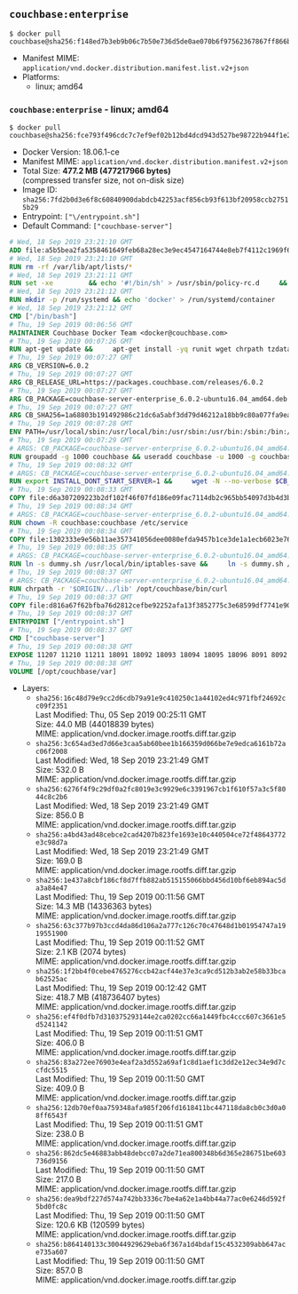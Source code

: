 ## `couchbase:enterprise`

```console
$ docker pull couchbase@sha256:f148ed7b3eb9b06c7b50e736d5de0ae070b6f97562367867ff866badf1fc744d
```

-	Manifest MIME: `application/vnd.docker.distribution.manifest.list.v2+json`
-	Platforms:
	-	linux; amd64

### `couchbase:enterprise` - linux; amd64

```console
$ docker pull couchbase@sha256:fce793f496cdc7c7ef9ef02b12bd4dcd943d527be98722b944f1e20c3d6411bd
```

-	Docker Version: 18.06.1-ce
-	Manifest MIME: `application/vnd.docker.distribution.manifest.v2+json`
-	Total Size: **477.2 MB (477217966 bytes)**  
	(compressed transfer size, not on-disk size)
-	Image ID: `sha256:7fd2b0d3e6f8c60840900dabdcb42253acf856cb93f613bf20958ccb27515b29`
-	Entrypoint: `["\/entrypoint.sh"]`
-	Default Command: `["couchbase-server"]`

```dockerfile
# Wed, 18 Sep 2019 23:21:10 GMT
ADD file:a5b5bea2fa5358461649feb68a28ec3e9ec4547164744e8eb7f4112c1969f64f in / 
# Wed, 18 Sep 2019 23:21:10 GMT
RUN rm -rf /var/lib/apt/lists/*
# Wed, 18 Sep 2019 23:21:11 GMT
RUN set -xe 		&& echo '#!/bin/sh' > /usr/sbin/policy-rc.d 	&& echo 'exit 101' >> /usr/sbin/policy-rc.d 	&& chmod +x /usr/sbin/policy-rc.d 		&& dpkg-divert --local --rename --add /sbin/initctl 	&& cp -a /usr/sbin/policy-rc.d /sbin/initctl 	&& sed -i 's/^exit.*/exit 0/' /sbin/initctl 		&& echo 'force-unsafe-io' > /etc/dpkg/dpkg.cfg.d/docker-apt-speedup 		&& echo 'DPkg::Post-Invoke { "rm -f /var/cache/apt/archives/*.deb /var/cache/apt/archives/partial/*.deb /var/cache/apt/*.bin || true"; };' > /etc/apt/apt.conf.d/docker-clean 	&& echo 'APT::Update::Post-Invoke { "rm -f /var/cache/apt/archives/*.deb /var/cache/apt/archives/partial/*.deb /var/cache/apt/*.bin || true"; };' >> /etc/apt/apt.conf.d/docker-clean 	&& echo 'Dir::Cache::pkgcache ""; Dir::Cache::srcpkgcache "";' >> /etc/apt/apt.conf.d/docker-clean 		&& echo 'Acquire::Languages "none";' > /etc/apt/apt.conf.d/docker-no-languages 		&& echo 'Acquire::GzipIndexes "true"; Acquire::CompressionTypes::Order:: "gz";' > /etc/apt/apt.conf.d/docker-gzip-indexes 		&& echo 'Apt::AutoRemove::SuggestsImportant "false";' > /etc/apt/apt.conf.d/docker-autoremove-suggests
# Wed, 18 Sep 2019 23:21:12 GMT
RUN mkdir -p /run/systemd && echo 'docker' > /run/systemd/container
# Wed, 18 Sep 2019 23:21:12 GMT
CMD ["/bin/bash"]
# Thu, 19 Sep 2019 00:06:56 GMT
MAINTAINER Couchbase Docker Team <docker@couchbase.com>
# Thu, 19 Sep 2019 00:07:26 GMT
RUN apt-get update &&     apt-get install -yq runit wget chrpath tzdata     lsof lshw sysstat net-tools numactl python-httplib2 &&     apt-get autoremove && apt-get clean &&     rm -rf /var/lib/apt/lists/* /tmp/* /var/tmp/*
# Thu, 19 Sep 2019 00:07:27 GMT
ARG CB_VERSION=6.0.2
# Thu, 19 Sep 2019 00:07:27 GMT
ARG CB_RELEASE_URL=https://packages.couchbase.com/releases/6.0.2
# Thu, 19 Sep 2019 00:07:27 GMT
ARG CB_PACKAGE=couchbase-server-enterprise_6.0.2-ubuntu16.04_amd64.deb
# Thu, 19 Sep 2019 00:07:27 GMT
ARG CB_SHA256=1a68803b191492986c21dc6a5abf3dd79d46212a18bb9c80a077fa9eaef5165c
# Thu, 19 Sep 2019 00:07:28 GMT
ENV PATH=/usr/local/sbin:/usr/local/bin:/usr/sbin:/usr/bin:/sbin:/bin:/opt/couchbase/bin:/opt/couchbase/bin/tools:/opt/couchbase/bin/install
# Thu, 19 Sep 2019 00:07:29 GMT
# ARGS: CB_PACKAGE=couchbase-server-enterprise_6.0.2-ubuntu16.04_amd64.deb CB_RELEASE_URL=https://packages.couchbase.com/releases/6.0.2 CB_SHA256=1a68803b191492986c21dc6a5abf3dd79d46212a18bb9c80a077fa9eaef5165c CB_VERSION=6.0.2
RUN groupadd -g 1000 couchbase && useradd couchbase -u 1000 -g couchbase -M
# Thu, 19 Sep 2019 00:08:32 GMT
# ARGS: CB_PACKAGE=couchbase-server-enterprise_6.0.2-ubuntu16.04_amd64.deb CB_RELEASE_URL=https://packages.couchbase.com/releases/6.0.2 CB_SHA256=1a68803b191492986c21dc6a5abf3dd79d46212a18bb9c80a077fa9eaef5165c CB_VERSION=6.0.2
RUN export INSTALL_DONT_START_SERVER=1 &&     wget -N --no-verbose $CB_RELEASE_URL/$CB_PACKAGE &&     echo "$CB_SHA256  $CB_PACKAGE" | sha256sum -c - &&     dpkg -i ./$CB_PACKAGE && rm -f ./$CB_PACKAGE
# Thu, 19 Sep 2019 00:08:33 GMT
COPY file:d6a307209223b2df102f46f07fd186e09fac7114db2c965bb54097d3b4d3b989 in /etc/service/couchbase-server/run 
# Thu, 19 Sep 2019 00:08:34 GMT
# ARGS: CB_PACKAGE=couchbase-server-enterprise_6.0.2-ubuntu16.04_amd64.deb CB_RELEASE_URL=https://packages.couchbase.com/releases/6.0.2 CB_SHA256=1a68803b191492986c21dc6a5abf3dd79d46212a18bb9c80a077fa9eaef5165c CB_VERSION=6.0.2
RUN chown -R couchbase:couchbase /etc/service
# Thu, 19 Sep 2019 00:08:34 GMT
COPY file:1302333e9e56b11ae357341056dee0080efda9457b1ce3de1a1ecb6023e760ae in /usr/local/bin/ 
# Thu, 19 Sep 2019 00:08:35 GMT
# ARGS: CB_PACKAGE=couchbase-server-enterprise_6.0.2-ubuntu16.04_amd64.deb CB_RELEASE_URL=https://packages.couchbase.com/releases/6.0.2 CB_SHA256=1a68803b191492986c21dc6a5abf3dd79d46212a18bb9c80a077fa9eaef5165c CB_VERSION=6.0.2
RUN ln -s dummy.sh /usr/local/bin/iptables-save &&     ln -s dummy.sh /usr/local/bin/lvdisplay &&     ln -s dummy.sh /usr/local/bin/vgdisplay &&     ln -s dummy.sh /usr/local/bin/pvdisplay
# Thu, 19 Sep 2019 00:08:37 GMT
# ARGS: CB_PACKAGE=couchbase-server-enterprise_6.0.2-ubuntu16.04_amd64.deb CB_RELEASE_URL=https://packages.couchbase.com/releases/6.0.2 CB_SHA256=1a68803b191492986c21dc6a5abf3dd79d46212a18bb9c80a077fa9eaef5165c CB_VERSION=6.0.2
RUN chrpath -r '$ORIGIN/../lib' /opt/couchbase/bin/curl
# Thu, 19 Sep 2019 00:08:37 GMT
COPY file:d816a67f62bfba76d2812cefbe92252afa13f3852775c3e68599df7741e90cb7 in / 
# Thu, 19 Sep 2019 00:08:37 GMT
ENTRYPOINT ["/entrypoint.sh"]
# Thu, 19 Sep 2019 00:08:37 GMT
CMD ["couchbase-server"]
# Thu, 19 Sep 2019 00:08:38 GMT
EXPOSE 11207 11210 11211 18091 18092 18093 18094 18095 18096 8091 8092 8093 8094 8095 8096
# Thu, 19 Sep 2019 00:08:38 GMT
VOLUME [/opt/couchbase/var]
```

-	Layers:
	-	`sha256:16c48d79e9cc2d6cdb79a91e9c410250c1a44102ed4c971fbf24692cc09f2351`  
		Last Modified: Thu, 05 Sep 2019 00:25:11 GMT  
		Size: 44.0 MB (44018839 bytes)  
		MIME: application/vnd.docker.image.rootfs.diff.tar.gzip
	-	`sha256:3c654ad3ed7d66e3caa5ab60bee1b166359d066be7e9edca6161b72ac06f2008`  
		Last Modified: Wed, 18 Sep 2019 23:21:49 GMT  
		Size: 532.0 B  
		MIME: application/vnd.docker.image.rootfs.diff.tar.gzip
	-	`sha256:6276f4f9c29df0a2fc8019e3c9929e6c3391967cb1f610f57a3c5f8044c8c2b6`  
		Last Modified: Wed, 18 Sep 2019 23:21:49 GMT  
		Size: 856.0 B  
		MIME: application/vnd.docker.image.rootfs.diff.tar.gzip
	-	`sha256:a4bd43ad48cebce2cad4207b823fe1693e10c440504ce72f48643772e3c98d7a`  
		Last Modified: Wed, 18 Sep 2019 23:21:49 GMT  
		Size: 169.0 B  
		MIME: application/vnd.docker.image.rootfs.diff.tar.gzip
	-	`sha256:1e437a8cbf186cf8d7ffb882ab515155066bbd456d10bf6eb894ac5da3a84e47`  
		Last Modified: Thu, 19 Sep 2019 00:11:56 GMT  
		Size: 14.3 MB (14336363 bytes)  
		MIME: application/vnd.docker.image.rootfs.diff.tar.gzip
	-	`sha256:63c377b97b3ccd4da86d106a2a777c126c70c47648d1b01954747a1919551900`  
		Last Modified: Thu, 19 Sep 2019 00:11:52 GMT  
		Size: 2.1 KB (2074 bytes)  
		MIME: application/vnd.docker.image.rootfs.diff.tar.gzip
	-	`sha256:1f2bb4f0cebe4765276ccb42acf44e37e3ca9cd512b3ab2e58b33bcab62525ac`  
		Last Modified: Thu, 19 Sep 2019 00:12:42 GMT  
		Size: 418.7 MB (418736407 bytes)  
		MIME: application/vnd.docker.image.rootfs.diff.tar.gzip
	-	`sha256:ef4f0dfb7d310375293144e2ca0202cc66a1449fbc4ccc607c3661e5d5241142`  
		Last Modified: Thu, 19 Sep 2019 00:11:51 GMT  
		Size: 406.0 B  
		MIME: application/vnd.docker.image.rootfs.diff.tar.gzip
	-	`sha256:83a272ee76903e4eaf2a3d552a69af1c8d1aef1c3dd2e12ec34e9d7ccfdc5515`  
		Last Modified: Thu, 19 Sep 2019 00:11:50 GMT  
		Size: 409.0 B  
		MIME: application/vnd.docker.image.rootfs.diff.tar.gzip
	-	`sha256:12db70ef0aa759348afa985f206fd1618411bc447118da8cb0c3d0a08ff6543f`  
		Last Modified: Thu, 19 Sep 2019 00:11:51 GMT  
		Size: 238.0 B  
		MIME: application/vnd.docker.image.rootfs.diff.tar.gzip
	-	`sha256:862dc5e46883abb48debcc07a2de71ea800348b6d365e286751be603736d9156`  
		Last Modified: Thu, 19 Sep 2019 00:11:50 GMT  
		Size: 217.0 B  
		MIME: application/vnd.docker.image.rootfs.diff.tar.gzip
	-	`sha256:dea9bdf227d574a742bb3336c7be4a62e1a4bb44a77ac0e6246d592f5bd0fc8c`  
		Last Modified: Thu, 19 Sep 2019 00:11:50 GMT  
		Size: 120.6 KB (120599 bytes)  
		MIME: application/vnd.docker.image.rootfs.diff.tar.gzip
	-	`sha256:b864140133c30044929629eba6f367a1d4bdaf15c4532309abb647ace735a607`  
		Last Modified: Thu, 19 Sep 2019 00:11:50 GMT  
		Size: 857.0 B  
		MIME: application/vnd.docker.image.rootfs.diff.tar.gzip
